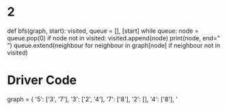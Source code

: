 # 2
def bfs(graph, start):
    visited, queue = [], [start]
    while queue:
        node = queue.pop(0)
        if node not in visited:
            visited.append(node)
            print(node, end=" ")
            queue.extend(neighbour for neighbour in graph[node] if neighbour not in visited)

# Driver Code
graph = {
    '5': ['3', '7'],
    '3': ['2', '4'],
    '7': ['8'],
    '2': [],
    '4': ['8'],
    '

